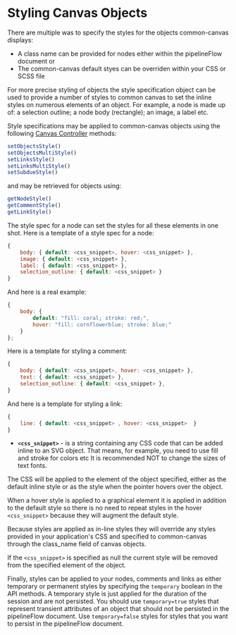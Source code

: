 # Styling Canvas Objects

There are multiple was to specify the styles for the objects common-canvas displays:

* A class name can be provided for nodes either within the pipelineFlow document or
* The common-canvas default styes can be overriden within your CSS or SCSS file

For more precise styling of objects the style specification object can be used to provide a number of styles to common canvas to set the inline styles on numerous elements of an object. For example, a node is made up of: a selection outline; a node body (rectangle); an image, a label etc.

Style specifications may be applied to common-canvas objects using the following [Canvas Controller](2.4-Canvas-Controller-API.md) methods:
```js
setObjectsStyle()
setObjectsMultiStyle()
setLinksStyle()
setLinksMultiStyle()
setSubdueStyle()
```
and may be retrieved for objects using:
```js
getNodeStyle()
getCommentStyle()
getLinkStyle()
```

The style spec for a node can set the styles for all these elements in one shot. Here is a template of a style spec for a node:
```js
{
    body: { default: <css_snippet>, hover: <css_snippet> },
    image: { default: <css_snippet> },
    label: { default: <css_snippet> },
    selection_outline: { default: <css_snippet> }
}
 ```
And here is a real example:
```js
{
    body: {
        default: "fill: coral; stroke: red;",
        hover: "fill: cornflowerblue; stroke: blue;"
    }
};
```

Here is a template for styling a comment:

```js
{
    body: { default: <css_snippet>, hover: <css_snippet> },
    text: { default: <css_snippet> },
    selection_outline: { default: <css_snippet> },
}
```

And here is a template for styling a link:
```js
{
    line: { default: <css_snippet> , hover: <css_snippet>  }
}
```

* **`<css_snippet>`** - is a string containing any CSS code that can be added inline to an SVG object. That means, for example, you need to use fill and stroke for colors etc  It is recommended NOT to change the sizes of text fonts.

The CSS will be applied to the element of the object specified, either as the default inline style or as the style when the pointer hovers over the object.

When a hover style is applied to a graphical element it is applied in addition to the default style so there is no need to repeat styles in the hover `<css_snippet>` because they will augment the default style.

Because styles are applied as in-line styles they will override any styles provided in your application's CSS and specified to common-canvas through the class_name field of canvas objects.

If the `<css_snippet>` is specified as null the current style will be removed from the specified element of the object.

Finally, styles can be applied to your nodes, comments and links as either temporary or permanent styles by specifying the `temporary` boolean in the API methods. A temporary style is just applied for the duration of the session and are not persisted. You should use `temporary=true` styles that represent transient attributes of an object that should not be persisted in the pipelineFlow document. Use `temporary=false` styles for styles that you want to persist in the pipelineFlow document.
